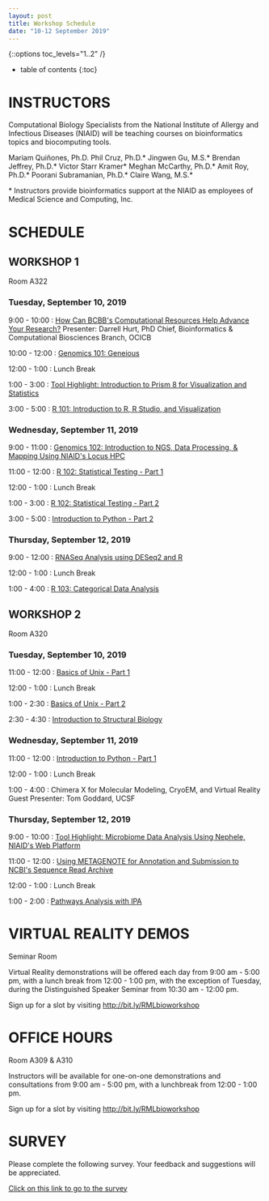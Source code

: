 ```yaml
---
layout: post
title: Workshop Schedule
date: "10-12 September 2019"
---
```

{::options toc_levels="1..2" /}

* table of contents
{:toc}

# INSTRUCTORS
Computational Biology Specialists from the National Institute of Allergy and Infectious Diseases (NIAID) will be teaching courses on bioinformatics topics and biocomputing tools.

Mariam Quiñones, Ph.D.
Phil Cruz, Ph.D.\*
Jingwen Gu, M.S.\*
Brendan Jeffrey, Ph.D.\*
Victor Starr Kramer\*
Meghan McCarthy, Ph.D.\*
Amit Roy, Ph.D.\*
Poorani Subramanian, Ph.D.\*
Claire Wang, M.S.\*

\* Instructors provide bioinformatics support at the NIAID as employees of Medical Science and Computing, Inc.

# SCHEDULE

## WORKSHOP 1
Room A322

### Tuesday, September 10, 2019

9:00 - 10:00
: [How Can BCBB's Computational Resources Help Advance Your Research?](https://proj-bip-prod-publicread.s3.amazonaws.com/training/OverviewBCBB/Intro+to+BCBB+-+RML+Sept+2019+-+share.pptx)
Presenter: Darrell Hurt, PhD
Chief, Bioinformatics & Computational Biosciences Branch, OCICB

10:00 - 12:00
: [Genomics 101: Geneious](https://github.com/niaid/geneioustraining)

12:00 - 1:00
: Lunch Break

1:00 - 3:00
: [Tool Highlight: Introduction to Prism 8 for Visualization and Statistics](https://github.com/niaid/Prism)

3:00 - 5:00
: [R 101: Introduction to R, R Studio, and Visualization](https://github.com/niaid/R_Intro)

### Wednesday, September 11, 2019

9:00 - 11:00
: [Genomics 102: Introduction to NGS, Data Processing, & Mapping Using NIAID's Locus HPC](https://github.com/niaid/NGS_Intro)

11:00 - 12:00
: [R 102: Statistical Testing - Part 1](https://github.com/niaid/Statistical-Testing)

12:00 - 1:00
: Lunch Break

1:00 - 3:00
: [R 102: Statistical Testing - Part 2](https://github.com/niaid/Statistical-Testing)

3:00 - 5:00
: [Introduction to Python - Part 2](https://github.com/niaid/introduction_to_python)

### Thursday, September 12, 2019

9:00 - 12:00
: [RNASeq Analysis using DESeq2 and R](https://github.com/niaid/RNAseq_DESeq2_workshop)

12:00 - 1:00
: Lunch Break

1:00 - 4:00
: [R 103: Categorical Data Analysis](https://github.com/niaid/Categorical-data-analysis)


## WORKSHOP 2

Room A320

### Tuesday, September 10, 2019

11:00 - 12:00
: [Basics of Unix - Part 1](https://github.com/niaid/unix)

12:00 - 1:00
: Lunch Break

1:00 - 2:30
: [Basics of Unix - Part 2](https://github.com/niaid/unix)

2:30 - 4:30
: [Introduction to Structural Biology](https://niaid.github.io/Introduction-to-Structural-Biology/)

### Wednesday, September 11, 2019

11:00 - 12:00
: [Introduction to Python - Part 1](https://github.com/niaid/introduction_to_python)

12:00 - 1:00
: Lunch Break

1:00 - 4:00
: Chimera X for Molecular Modeling, CryoEM, and Virtual Reality
Guest Presenter: Tom Goddard, UCSF

### Thursday, September 12, 2019

9:00 - 10:00
: [Tool Highlight: Microbiome Data Analysis Using Nephele, NIAID's
Web Platform](https://github.com/niaid/microbiome)

11:00 - 12:00
: [Using METAGENOTE for Annotation and Submission to NCBI's Sequence Read Archive](https://github.com/niaid/metagenote)

12:00 - 1:00
: Lunch Break

1:00 - 2:00
: [Pathways Analysis with IPA](https://github.com/niaid/pathways)

# VIRTUAL REALITY DEMOS
Seminar Room

Virtual Reality demonstrations will be offered each day from 9:00 am - 5:00 pm, with a lunch break from 12:00 - 1:00 pm, with the exception of Tuesday, during the Distinguished Speaker Seminar from 10:30 am - 12:00 pm.

Sign up for a slot by visiting <http://bit.ly/RMLbioworkshop>


# OFFICE HOURS
Room A309 & A310

Instructors will be available for one-on-one demonstrations and consultations from 9:00 am - 5:00 pm, with a lunchbreak from 12:00 - 1:00 pm.

Sign up for a slot by visiting  <http://bit.ly/RMLbioworkshop>

# SURVEY
Please complete the following survey.  Your feedback and suggestions will be appreciated.

[Click on this link to go to the survey](https://forms.office.com/Pages/ResponsePage.aspx?id=eHW3FHOX1UKFByUcotwrBnAFWmBb6_5LgM-JcK2DIK5UN0JNUlhTSVhGTjJJVjVDWkEyTVc5SlpEMy4u)
